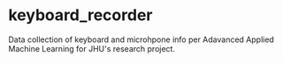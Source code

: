# keyboard_recorder
Data collection of keyboard and microhpone info per Adavanced Applied Machine Learning for JHU's research project.
